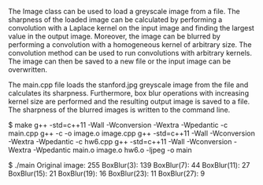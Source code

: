 The Image class can be used to load a greyscale image from a file. The sharpness
of the loaded image can be calculated by performing a convolution with a Laplace
kernel on the input image and finding the largest value in the output image.
Moreover, the image can be blurred by performing a convolution with a 
homogeneous kernel of arbitrary size. The convolution method can be used to run
convolutions with arbitrary kernels. The image can then be saved to a new file
or the input image can be overwritten.

The main.cpp file loads the stanford.jpg greyscale image from the file and
calculates its sharpness. Furthermore, box blur operations with increasing
kernel size are performed and the resulting output image is saved to a file.
The sharpness of the blurred images is written to the command line.

$ make
g++ -std=c++11 -Wall -Wconversion -Wextra -Wpedantic -c main.cpp
g++    -c -o image.o image.cpp
g++ -std=c++11 -Wall -Wconversion -Wextra -Wpedantic -c hw6.cpp
g++ -std=c++11 -Wall -Wconversion -Wextra -Wpedantic main.o image.o hw6.o -ljpeg -o main

$ ./main
Original image: 255 BoxBlur(3): 139 BoxBlur(7): 44 BoxBlur(11): 27 BoxBlur(15):
21 BoxBlur(19): 16 BoxBlur(23): 11 BoxBlur(27): 9
